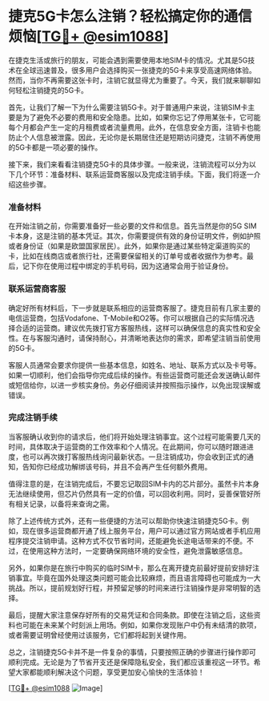 # 捷克5G卡怎么注销？轻松搞定你的通信烦恼[[TG💪+ @esim1088](https://t.me/s/esim1088)]

在捷克生活或旅行的朋友，可能会遇到需要使用本地SIM卡的情况。尤其是5G技术在全球迅速普及，很多用户会选择购买一张捷克的5G卡来享受高速网络体验。然而，当你不再需要这张卡时，注销它就显得尤为重要了。今天，我们就来聊聊如何轻松注销捷克的5G卡。

首先，让我们了解一下为什么需要注销5G卡。对于普通用户来说，注销SIM卡主要是为了避免不必要的费用和安全隐患。比如，如果你忘记了停用某张卡，它可能每个月都会产生一定的月租费或者流量费用。此外，在信息安全方面，注销卡也能防止个人信息被泄露。因此，无论你是长期居住还是短期访问捷克，注销不再使用的5G卡都是一项必要的操作。

接下来，我们来看看注销捷克5G卡的具体步骤。一般来说，注销流程可以分为以下几个环节：准备材料、联系运营商客服以及完成注销手续。下面，我们将逐一介绍这些步骤。

### 准备材料

在开始注销之前，你需要准备好一些必要的文件和信息。首先当然是你的5G SIM卡本身，这是注销的基本凭证。其次，你需要提供有效的身份证明文件，例如护照或者身份证（如果是欧盟国家居民）。此外，如果你是通过某些特定渠道购买的卡，比如在线商店或者旅行社，还需要保留相关的订单号或者收据作为参考。最后，记下你在使用过程中绑定的手机号码，因为这通常会用于验证身份。

### 联系运营商客服

确定好所有材料后，下一步就是联系相应的运营商客服了。捷克目前有几家主要的电信运营商，包括Vodafone、T-Mobile和O2等。你可以根据自己的实际情况选择合适的运营商。建议优先拨打官方客服热线，这样可以确保信息的真实性和安全性。在与客服沟通时，请保持耐心，并清晰地表达你的需求，即希望注销当前使用的5G卡。

客服人员通常会要求你提供一些基本信息，如姓名、地址、联系方式以及卡号等。如果一切顺利，他们会指导你完成后续的操作。有些运营商可能还会发送确认邮件或短信给你，以进一步核实身份。务必仔细阅读并按照指示操作，以免出现误解或错误。

### 完成注销手续

当客服确认收到你的请求后，他们将开始处理注销事宜。这个过程可能需要几天的时间，具体取决于运营商的工作效率和个人情况。在此期间，你可以随时跟进进度，也可以再次拨打客服热线询问最新状态。一旦注销成功，你会收到正式的通知，告知你已经成功解绑该号码，并且不会再产生任何额外费用。

值得注意的是，在注销完成后，不要忘记取回SIM卡内的芯片部分。虽然卡片本身无法继续使用，但芯片仍然具有一定的价值，可以回收利用。同时，妥善保管好所有相关记录，以备将来查询之需。

除了上述传统方式外，还有一些便捷的方法可以帮助你快速注销捷克5G卡。例如，现在很多运营商都开通了线上服务平台，用户可以通过官方网站或者手机应用程序提交注销申请。这种方式不仅节省时间，还能避免长途电话带来的不便。不过，在使用这种方法时，一定要确保网络环境的安全性，避免泄露敏感信息。

另外，如果你是在旅行中购买的临时SIM卡，那么在离开捷克前最好提前安排好注销事宜。毕竟在国外处理这类问题可能会比较麻烦，而且语言障碍也可能成为一大挑战。所以，提前规划好行程，并预留足够的时间来进行注销操作是非常明智的选择。

最后，提醒大家注意保存好所有的交易凭证和合同条款。即使在注销之后，这些资料也可能在未来某个时刻派上用场。例如，如果你发现账户中仍有未结清的款项，或者需要证明曾经使用过该服务，它们都将起到关键作用。

总之，注销捷克5G卡并不是一件复杂的事情，只要按照正确的步骤进行操作即可顺利完成。无论是为了节省开支还是保障隐私安全，我们都应该重视这一环节。希望大家都能顺利解决这个问题，享受更加安心愉快的生活体验！

[[TG💪+ @esim1088](https://t.me/s/esim1088) ![Image](https://i.postimg.cc/4NQfJmqS/Snipaste-2025-05-13-00-14-12.png)]